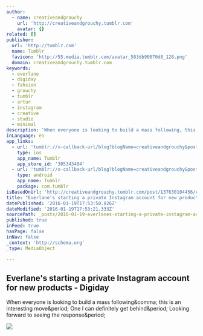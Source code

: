 ```yaml
---
author:
  - name: creativeandgrouchy
    url: 'http://creativeandgrouchy.tumblr.com'
    avatar: {}
related: []
publisher:
  url: 'http://tumblr.com'
  name: Tumblr
  favicon: 'http://55.media.tumblr.com/avatar_583db90070d8_128.png'
  domain: creativeandgrouchy.tumblr.com
keywords:
  - everlane
  - digiday
  - fahsion
  - grouchy
  - tumblr
  - artur
  - instagram
  - creative
  - studio
  - minimal
description: 'When everyone is looking to build a mass following, this is an interesting move. One I can definitely get behind. Looking forward to seeing the response.'
inLanguage: en
app_links:
  - url: 'tumblr://x-callback-url/blog?blogName=creativeandgrouchy&postID=137630104456'
    type: ios
    app_name: Tumblr
    app_store_id: '305343404'
  - url: 'tumblr://x-callback-url/blog?blogName=creativeandgrouchy&postID=137630104456'
    type: android
    app_name: Tumblr
    package: com.tumblr
isBasedOnUrl: 'http://creativeandgrouchy.tumblr.com/post/137630104456/everlanes-starting-a-private-instagram-account'
title: "Everlane's starting a private Instagram account for new products - Digiday"
datePublished: '2016-01-19T17:53:50.826Z'
dateModified: '2016-01-19T17:53:21.333Z'
sourcePath: _posts/2016-01-19-everlanes-starting-a-private-instagram-account-for-new-prod.md
published: true
inFeed: true
hasPage: false
inNav: false
_context: 'http://schema.org'
_type: MediaObject

---
```

<article style=""><h1>Everlane's starting a private Instagram account for new products - Digiday</h1><p>When everyone is looking to build a mass following&amp;comma; this is an interesting move&amp;period; One I can definitely get behind&amp;period; Looking forward to seeing the response&amp;period;</p><img src="http://55.media.tumblr.com/tumblr_o17oc2I2sf1to27hz_og.jpg" /></article>